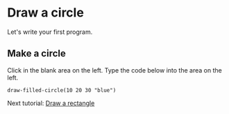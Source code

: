 # Draw a circle

Let's write your first program.

## Make a circle

Click in the blank area on the left.  Type the code below into the area on the left.

```
draw-filled-circle(10 20 30 "blue")
```

Next tutorial: [Draw a rectangle](#rectangle)
